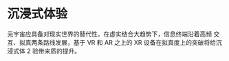# 沉浸式体验

元宇宙应具备对现实世界的替代性。在虚实结合大趋势下，信息终端沿着高频 交互、拟真两条路线发展，基于 VR 和 AR 之上的 XR 设备在拟真度上的突破将给沉浸式体 2 验带来质的提升。
